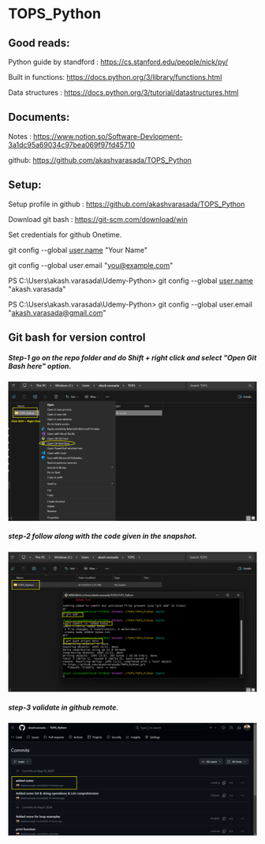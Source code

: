 # TOPS_Python
## Good reads:

Python guide by standford : https://cs.stanford.edu/people/nick/py/

Built in functions: https://docs.python.org/3/library/functions.html

Data structures : https://docs.python.org/3/tutorial/datastructures.html

## Documents:

Notes : https://www.notion.so/Software-Devlopment-3a1dc95a69034c97bea069f97fd45710

github: https://github.com/akashvarasada/TOPS_Python

## Setup:

Setup profile in github : https://github.com/akashvarasada/TOPS_Python

Download git bash : https://git-scm.com/download/win

Set credentials for github Onetime.

git config --global [user.name](http://user.name/) "Your Name"

git config --global user.email "[you@example.com](mailto:you@example.com)"

PS C:\Users\akash.varasada\Udemy-Python> git config --global [user.name](http://user.name/) "akash.varasada"

PS C:\Users\akash.varasada\Udemy-Python> git config --global user.email "[akash.varasada@gmail.com](mailto:akash.varasada@gmail.com)"


## Git bash for version control

##### Step-1 go on the repo folder and do Shift + right click and select "Open Git Bash here" option.
![alt text](image-1.png)

##### step-2 follow along with the code given in the snapshot.
![alt text](image.png)

##### step-3 validate in github remote.
![alt text](image-2.png)
